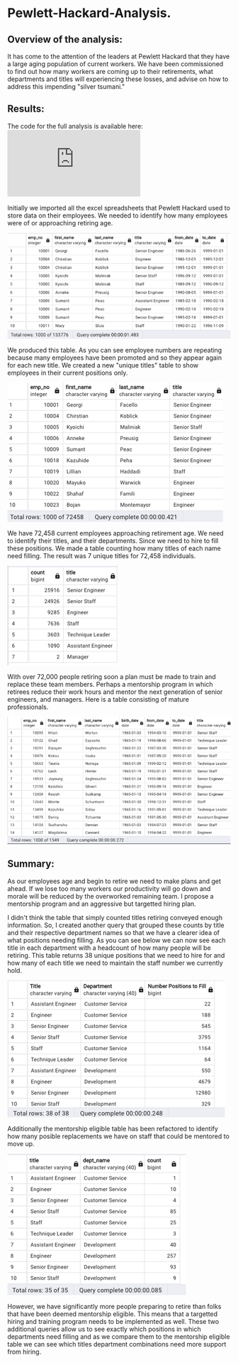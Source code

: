 # Pewlett-Hackard-Analysis.

## Overview of the analysis: 
It has come to the attention of the leaders at Pewlett Hackard that they have a large aging population of current workers. We have been commissioned to find out how many workers are coming up to their retirements, what departments and titles will experiencing these losses, and advise on how to address this impending "silver tsumani."

## Results: 
The code for the full analysis is available here: ![Link to view sql file used.](https://github.com/DartElina/Pewlett-Hackard-Analysis./blob/a2b447af748bb7b6125bf5360adeb2db0e76113a/Pewlett-Hackard-Analysis./Employee_Database_challenge.sql)

Initially we imported all the excel spreadsheets that Pewlett Hackard used to store data on their employees. We needed to identify how many employees were of or approaching retiring age. 

![retirement_titles](https://github.com/DartElina/Pewlett-Hackard-Analysis./blob/a2b447af748bb7b6125bf5360adeb2db0e76113a/Pewlett-Hackard-Analysis./retirement_titles.png)

We produced this table. As you can see employee numbers are repeating because many employees have been promoted and so they appear again for each new title. We created a new "unique titles" table to show employees in their current positions only. 

![unique_titles](https://github.com/DartElina/Pewlett-Hackard-Analysis./blob/a2b447af748bb7b6125bf5360adeb2db0e76113a/Pewlett-Hackard-Analysis./unique_titles.png)

We have 72,458 current employees approaching retirement age. We need to identify their titles, and their departments. Since we need to hire to fill these positions. We made a table counting how many titles of each name need filling. The result was 7 unique titles for 72,458 individuals. 

![retirning_titles](https://github.com/DartElina/Pewlett-Hackard-Analysis./blob/8cae0f7d6963a7ea7c282a70d8f12c0d85f61123/Pewlett-Hackard-Analysis./retiring_count_titles.png)

With over 72,000 people retiring soon a plan must be made to train and replace these team members. Perhaps a mentorship program in which retirees reduce their work hours and mentor the next generation of senior engineers, and managers. Here is a table consisting of mature professionals. 

![mentorship_eligible](https://github.com/DartElina/Pewlett-Hackard-Analysis./blob/a2b447af748bb7b6125bf5360adeb2db0e76113a/Pewlett-Hackard-Analysis./mentor_eligible.png)

## Summary: 
As our employees age and begin to retire we need to make plans and get ahead. If we lose too many workers our productivity will go down and morale will be reduced by the overworked remaining team. I propose a mentorship program and an aggressive but targetted hiring plan. 

I didn't think the table that simply counted titles retiring conveyed enough information. So, I created another query that grouped these counts by title and their respective department names so that we have a clearer idea of what positions needing filling. As you can see below we can now see each title in each department with a headcount of how many people will be retiring. This table returns 38 unique positions that we need to hire for and how many of each title we need to maintain the staff number we currently hold. 

![count_title_by_department](https://github.com/DartElina/Pewlett-Hackard-Analysis./blob/e624206db22284abab3050a20b8b7dda3ebe04be/Pewlett-Hackard-Analysis./count_titles_by_dept.png)

Additionally the mentorship eligible table has been refactored to identify how many posible replacements we have on staff that could be mentored to move up.

![count_mentor_title_dept](https://github.com/DartElina/Pewlett-Hackard-Analysis./blob/c7ff933413288f89f75db14dd17474a3ad1dcb18/Pewlett-Hackard-Analysis./mentor_elig_by_title_dept.png)

However, we have significantly more people preparing to retire than folks that have been deemed mentorship eligible. This means that a targetted hiring and training program needs to be implemented as well. These two additional queries allow us to see exactly which positions in which departments need filling and as we compare them to the mentorship eligible table we can see which titles department combinations need more support from hiring. 







